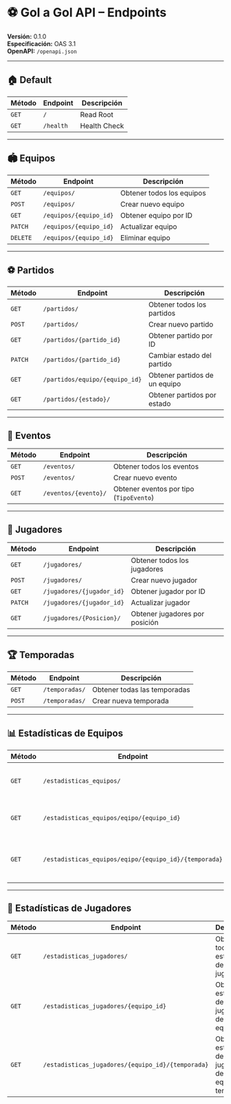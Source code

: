 # ⚽ Gol a Gol API – Endpoints

**Versión:** 0.1.0  
**Especificación:** OAS 3.1  
**OpenAPI:** `/openapi.json`

---

## 🏠 Default
| Método | Endpoint | Descripción |
|---------|-----------|-------------|
| `GET` | `/` | Read Root |
| `GET` | `/health` | Health Check |

---

## 🏟️ Equipos
| Método | Endpoint | Descripción |
|---------|-----------|-------------|
| `GET` | `/equipos/` | Obtener todos los equipos |
| `POST` | `/equipos/` | Crear nuevo equipo |
| `GET` | `/equipos/{equipo_id}` | Obtener equipo por ID |
| `PATCH` | `/equipos/{equipo_id}` | Actualizar equipo |
| `DELETE` | `/equipos/{equipo_id}` | Eliminar equipo |

---

## ⚽ Partidos
| Método | Endpoint | Descripción |
|---------|-----------|-------------|
| `GET` | `/partidos/` | Obtener todos los partidos |
| `POST` | `/partidos/` | Crear nuevo partido |
| `GET` | `/partidos/{partido_id}` | Obtener partido por ID |
| `PATCH` | `/partidos/{partido_id}` | Cambiar estado del partido |
| `GET` | `/partidos/equipo/{equipo_id}` | Obtener partidos de un equipo |
| `GET` | `/partidos/{estado}/` | Obtener partidos por estado |

---

## 🧾 Eventos
| Método | Endpoint | Descripción |
|---------|-----------|-------------|
| `GET` | `/eventos/` | Obtener todos los eventos |
| `POST` | `/eventos/` | Crear nuevo evento |
| `GET` | `/eventos/{evento}/` | Obtener eventos por tipo (`TipoEvento`) |

---

## 👟 Jugadores
| Método | Endpoint | Descripción |
|---------|-----------|-------------|
| `GET` | `/jugadores/` | Obtener todos los jugadores |
| `POST` | `/jugadores/` | Crear nuevo jugador |
| `GET` | `/jugadores/{jugador_id}` | Obtener jugador por ID |
| `PATCH` | `/jugadores/{jugador_id}` | Actualizar jugador |
| `GET` | `/jugadores/{Posicion}/` | Obtener jugadores por posición |

---

## 🏆 Temporadas
| Método | Endpoint | Descripción |
|---------|-----------|-------------|
| `GET` | `/temporadas/` | Obtener todas las temporadas |
| `POST` | `/temporadas/` | Crear nueva temporada |

---

## 📊 Estadísticas de Equipos
| Método | Endpoint | Descripción |
|---------|-----------|-------------|
| `GET` | `/estadisticas_equipos/` | Obtener todas las estadísticas de equipos |
| `GET` | `/estadisticas_equipos/eqipo/{equipo_id}` | Obtener estadísticas de un equipo |
| `GET` | `/estadisticas_equipos/eqipo/{equipo_id}/{temporada}` | Obtener estadísticas de un equipo por temporada |

---

## 🧮 Estadísticas de Jugadores
| Método | Endpoint | Descripción |
|---------|-----------|-------------|
| `GET` | `/estadisticas_jugadores/` | Obtener todas las estadísticas de jugadores |
| `GET` | `/estadisticas_jugadores/{equipo_id}` | Obtener estadísticas de jugadores de un equipo |
| `GET` | `/estadisticas_jugadores/{equipo_id}/{temporada}` | Obtener estadísticas de jugadores de un equipo por temporada |
